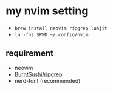 # my nvim setting

- `brew install neovim ripgrep luajit`
- `ln -fns $PWD ~/.config/nvim`

## requirement

- neovim
- [BurntSushi/ripgrep](https://github.com/BurntSushi/ripgrep)
- nerd-font (recommended) 

